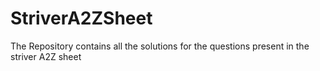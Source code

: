 # StriverA2ZSheet
The Repository contains all the solutions for the questions present in the striver A2Z sheet
